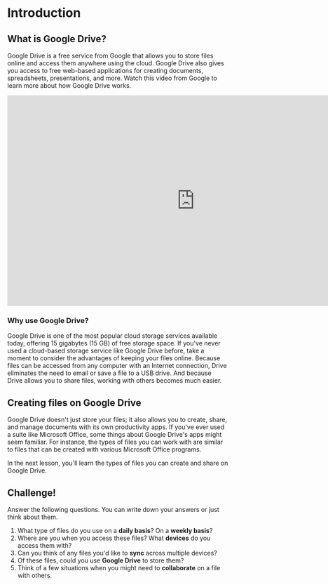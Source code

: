 # Introduction

## What is Google Drive?

Google Drive is a free service from Google that allows you to store files online and access them anywhere using the cloud. Google Drive also gives you access to free web-based applications for creating documents, spreadsheets, presentations, and more. Watch this video from Google to learn more about how Google Drive works.

<iframe width="853" height="480" src="https://www.youtube.com/embed/wKJ9KzGQq0w" frameborder="0" allow="accelerometer; autoplay; encrypted-media; gyroscope; picture-in-picture" allowfullscreen="">
</iframe>

### Why use Google Drive?

Google Drive is one of the most popular cloud storage services available today, offering 15 gigabytes (15 GB) of free storage space. If you've never used a cloud-based storage service like Google Drive before, take a moment to consider the advantages of keeping your files online. Because files can be accessed from any computer with an Internet connection, Drive eliminates the need to email or save a file to a USB drive. And because Drive allows you to share files, working with others becomes much easier.

## Creating files on Google Drive

Google Drive doesn't just store your files; it also allows you to create, share, and manage documents with its own productivity apps. If you've ever used a suite like Microsoft Office, some things about Google Drive's apps might seem familiar. For instance, the types of files you can work with are similar to files that can be created with various Microsoft Office programs.

In the next lesson, you'll learn the types of files you can create and share on Google Drive.

## Challenge!

Answer the following questions. You can write down your answers or just think about them.

1. What type of files do you use on a **daily basis**? On a **weekly basis**?
2. Where are you when you access these files? What **devices** do you access them with?
3. Can you think of any files you'd like to **sync** across multiple devices?
4. Of these files, could you use **Google Drive** to store them?
5. Think of a few situations when you might need to **collaborate** on a file with others.
